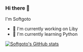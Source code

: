 ### Hi there 👋

I'm Softgoto

- 🔭 I'm currently working on Liby
- 🌱 I'm currently learning Python

[![Softgoto's GitHub stats](https://github-readme-stats.vercel.app/api?username=softgoto&show_icons=true&theme=dracula)](https://github.com/anuraghazra/github-readme-stats)
